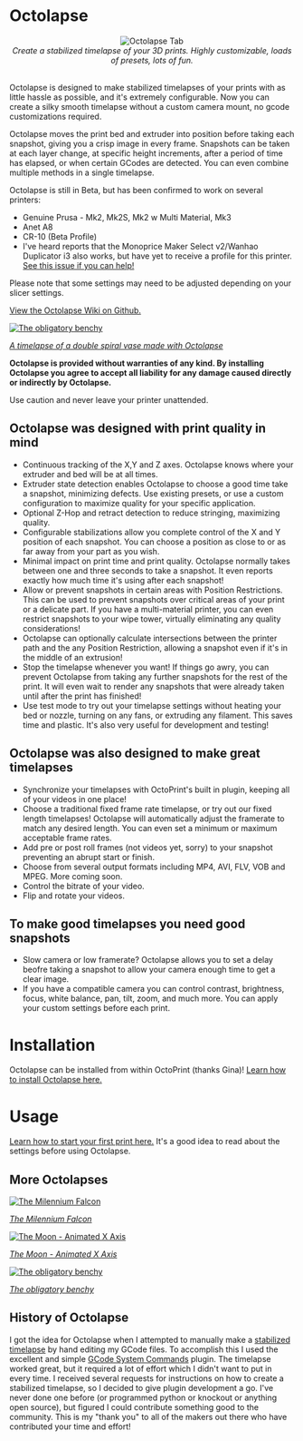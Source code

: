 # Octolapse
<div align="center">
    <img src="https://raw.githubusercontent.com/FormerLurker/Octolapse/NoPause/Extras/Wiki/assets/img/tab_mini.png" alt="Octolapse Tab"/>
    <div> 
        <i>Create a stabilized timelapse of your 3D prints.  Highly customizable, loads of presets, lots of fun.</i>
    </div>
    <br/>
</div>

Octolapse is designed to make stabilized timelapses of your prints with as little hassle as possible, and it's extremely configurable.  Now you can create a silky smooth timelapse without a custom camera mount, no gcode customizations required.

Octolapse moves the print bed and extruder into position before taking each snapshot, giving you a crisp image in every frame.  Snapshots can be taken at each layer change, at specific height increments, after a period of time has elapsed, or when certain GCodes are detected.  You can even combine multiple methods in a single timelapse.

Octolapse is still in Beta, but has been confirmed to work on several printers:

*  Genuine Prusa - Mk2, Mk2S, Mk2 w Multi Material, Mk3
*  Anet A8
*  CR-10 (Beta Profile)
*  I've heard reports that the Monoprice Maker Select v2/Wanhao Duplicator i3 also works, but have yet to receive a profile for this printer.  [See this issue if you can help!](https://github.com/FormerLurker/Octolapse/issues/27)

Please note that some settings may need to be adjusted depending on your slicer settings.

[View the Octolapse Wiki on Github.](https://github.com/FormerLurker/Octolapse/wiki)

[![The obligatory benchy](https://img.youtube.com/vi/er0VCYen1MY/0.jpg)](https://youtu.be/er0VCYen1MY)

<a href="https://www.thingiverse.com/thing:570288" alt="Link to the model from this video" title="view model on thingiverse" target="_blank">
  <i>A timelapse of a double spiral vase made with Octolapse</i>
</a>


**Octolapse is provided without warranties of any kind.  By installing Octolapse you agree to accept all liability for any damage caused directly or indirectly by Octolapse.**  

Use caution and never leave your printer unattended.

## Octolapse was designed with print quality in mind
* Continuous tracking of the X,Y and Z axes.  Octolapse knows where your extruder and bed will be at all times.
* Extruder state detection enables Octolapse to choose a good time take a snapshot, minimizing defects.  Use existing presets, or use a custom configuration to maximize quality for your specific application.
* Optional Z-Hop and retract detection to reduce stringing, maximizing quality.
* Configurable stabilizations allow you complete control of the X and Y position of each snapshot.  You can choose a position as close to or as far away from your part as you wish.
* Minimal impact on print time and print quality.  Octolapse normally takes between one and three seconds to take a snapshot.  It even reports exactly how much time it's using after each snapshot!
* Allow or prevent snapshots in certain areas with Position Restrictions.  This can be used to prevent snapshots over critical areas of your print or a delicate part.  If you have a multi-material printer, you can even restrict snapshots to your wipe tower, virtually eliminating any quality considerations!  
* Octolapse can optionally calculate intersections between the printer path and the any Position Restriction, allowing a snapshot even if it's in the middle of an extrusion!
* Stop the timelapse whenever you want!  If things go awry, you can prevent Octolapse from taking any further snapshots for the rest of the print.  It will even wait to render any snapshots that were already taken until after the print has finished!
* Use test mode to try out your timelapse settings without heating your bed or nozzle, turning on any fans, or extruding any filament.  This saves time and plastic.  It's also very useful for development and testing! 
## Octolapse was also designed to make great timelapses
* Synchronize your timelapses with OctoPrint's built in plugin, keeping all of your videos in one place!
* Choose a traditional fixed frame rate timelapse, or try out our fixed length timelapses!  Octolapse will automatically adjust the framerate to match any desired length.  You can even set a minimum or maximum acceptable frame rates.
* Add pre or post roll frames (not videos yet, sorry) to your snapshot preventing an abrupt start or finish.
* Choose from several output formats including MP4, AVI, FLV, VOB and MPEG.  More coming soon.
* Control the bitrate of your video.
* Flip and rotate your videos.
## To make good timelapses you need good snapshots
* Slow camera or low framerate?  Octolapse allows you to set a delay beofre taking a snapshot to allow your camera enough time to get a clear image.
* If you have a compatible camera you can control contrast, brightness, focus, white balance, pan, tilt, zoom, and much more.  You can apply your custom settings before each print.

# Installation
Octolapse can be installed from within OctoPrint (thanks Gina)!  [Learn how to install Octolapse here.](https://github.com/FormerLurker/Octolapse/wiki/Installation)

# Usage
[Learn how to start your first print here.](https://github.com/FormerLurker/Octolapse/wiki/Usage)  It's a good idea to read about the settings before using Octolapse.


## More Octolapses
[![The Milennium Falcon](https://img.youtube.com/vi/dYbWfBCLNbI/0.jpg)](https://youtu.be/dYbWfBCLNbI)

<a href="https://www.thingiverse.com/thing:919475" alt="Link to the model from this video" title="view model on thingiverse" target="_blank">
  <i>The Milennium Falcon</i>
</a>


[![The Moon - Animated X Axis](https://img.youtube.com/vi/4kEHbRrp2Jk/0.jpg)](https://youtu.be/4kEHbRrp2Jk)

<a href="https://www.thingiverse.com/thing:2531838" alt="Link to the model from this video" title="view model on thingiverse" target="_blank"> 
     <i>The Moon - Animated X Axis</i>
</a>

[![The obligatory benchy](https://img.youtube.com/vi/Ra5Jjq-nJfA/0.jpg)](https://youtu.be/Ra5Jjq-nJfA)

<a href="https://www.thingiverse.com/thing:763622" alt="Link to the model from this video" title="view model on thingiverse" target="_blank">
  <i>The obligatory benchy</i>
</a>


## History of Octolapse
I got the idea for Octolapse when I attempted to manually make a [stabilized timelapse](https://youtu.be/xZlP4vpAKNc) by hand editing my GCode files.  To accomplish this I used the excellent and simple [GCode System Commands](https://github.com/kantlivelong/OctoPrint-GCodesystemCommands) plugin.  The timelapse worked great, but it required a lot of effort which I didn't want to put in every time.  I received several requests for instructions on how to create a stabilized timelapse, so I decided to give plugin development a go.  I've never done one before (or programmed python or knockout or anything open source), but figured I could contribute something good to the community.  This is my "thank you" to all of the makers out there who have contributed your time and effort!
